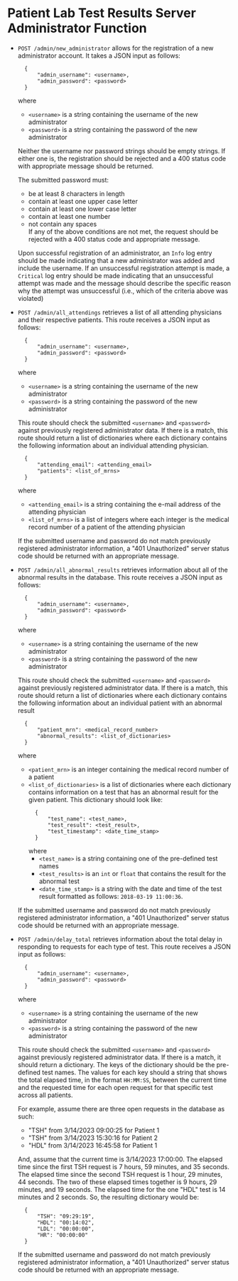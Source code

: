 # Patient Lab Test Results Server Administrator Function
* `POST /admin/new_administrator` allows for the registration of a new
  administrator account.  It takes a JSON input as follows:
    ```
      {
          "admin_username": <username>,
          "admin_password": <password>
      }
    ```
  where
  * `<username>` is a string containing the username of the new administrator
  * `<password>` is a string containing the password of the new administrator

  Neither the username nor password strings should be empty strings.  If either
  one is, the registration should be rejected and a 400 status code with 
  appropriate message should be returned.  

  The submitted password must:
  * be at least 8 characters in length
  * contain at least one upper case letter
  * contain at least one lower case letter
  * contain at least one number
  * not contain any spaces  
  If any of the above conditions are not met, the request should be rejected
  with a 400 status code and appropriate message.

  Upon successful registration of an administrator, an `Info` log entry should
  be made indicating that a new administrator was added and include the 
  username.  If an unsuccessful registration attempt is made, a `Critical`
  log entry should be made indicating that an unsuccessful attempt was made
  and the message should describe the specific reason why the attempt was 
  unsuccessful (i.e., which of the criteria above was violated)

* `POST /admin/all_attendings` retrieves a list of all attending physicians
  and their respective patients.  This route receives a JSON input as follows:
    ```
      {
          "admin_username": <username>,
          "admin_password": <password>
      }
    ```
  where
  * `<username>` is a string containing the username of the new administrator
  * `<password>` is a string containing the password of the new administrator
  
  This route should check the submitted `<username>` and `<password>` against
  previously registered administrator data.  If there is a match, this route
  should return a list of dictionaries where each dictionary contains the 
  following information about an individual attending physician.
    ```
      {
          "attending_email": <attending_email>
          "patients": <list_of_mrns>
      }
    ```
  where
  * `<attending_email>` is a string containing the e-mail address of the 
  attending physician
  * `<list_of_mrns>` is a list of integers where each integer is the medical
  record number of a patient of the attending physician

  If the submitted username and password do not match previously registered
  administrator information, a "401 Unauthorized" server status code should
  be returned with an appropriate message.

* `POST /admin/all_abnormal_results` retrieves information about all of the
  abnormal results in the database.  This route receives a JSON input as 
  follows:
    ```
      {
          "admin_username": <username>,
          "admin_password": <password>
      }
    ```
  where
  * `<username>` is a string containing the username of the new administrator
  * `<password>` is a string containing the password of the new administrator
  
  This route should check the submitted `<username>` and `<password>` against
  previously registered administrator data.  If there is a match, this route
  should return a list of dictionaries where each dictionary contains the 
  following information about an individual patient with an abnormal result
    ```
      {
          "patient_mrn": <medical_record_number>
          "abnormal_results": <list_of_dictionaries>
      }
    ```
  where
  * `<patient_mrn>` is an integer containing the medical record number of a 
  patient
  * `<list_of_dictionaries>` is a list of dictionaries where each dictionary
  contains information on a test that has an abnormal result for the given 
  patient.  This dictionary should look like:
    ```
      {
          "test_name": <test_name>,
          "test_result": <test_result>,
          "test_timestamp": <date_time_stamp>
      }
    ```
    where
    * `<test_name>` is a string containing one of the pre-defined test names
    * `<test_results>` is an `int` or `float` that contains the result for the
    abnormal test
    * `<date_time_stamp>` is a string with the date and time of the test result
    formatted as follows:  `2018-03-19 11:00:36`.

  If the submitted username and password do not match previously registered
  administrator information, a "401 Unauthorized" server status code should
  be returned with an appropriate message.

* `POST /admin/delay_total` retrieves information about the total delay in
  responding to requests for each type of test.   This route receives a JSON 
  input as follows:
    ```
      {
          "admin_username": <username>,
          "admin_password": <password>
      }
    ```
  where
  * `<username>` is a string containing the username of the new administrator
  * `<password>` is a string containing the password of the new administrator
  
  This route should check the submitted `<username>` and `<password>` against
  previously registered administrator data.  If there is a match, it should
  return a dictionary.  The keys of the dictionary should be the pre-defined 
  test names.  The values for each key should a string that shows the total 
  elapsed time, in the format `HH:MM:SS`,
  between the current time and the requested time for each open request for 
  that specific test across all patients.  

  For example, assume there are three open requests in the database as such:
  * "TSH" from 3/14/2023 09:00:25 for Patient 1
  * "TSH" from 3/14/2023 15:30:16 for Patient 2
  * "HDL" from 3/14/2023 16:45:58 for Patient 1
  
  And, assume that the current time is 3/14/2023 17:00:00.  The elapsed time
  since the first TSH request is 7 hours, 59 minutes, and 35 seconds.  The
  elapsed time since the second TSH request is 1 hour, 29 minutes, 44 seconds.
  The two of these elapsed times together is 9 hours, 29 minutes, and 19 seconds.
  The elapsed time for the one "HDL" test is 14 minutes and 2 seconds.  So, 
  the resulting dictionary would be:
  ```
    {
        "TSH": "09:29:19",
        "HDL": "00:14:02",
        "LDL": "00:00:00",
        "HR": "00:00:00"
    }
  ```
  
  If the submitted username and password do not match previously registered
  administrator information, a "401 Unauthorized" server status code should
  be returned with an appropriate message.
  
  